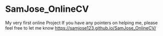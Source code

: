 # SamJose_OnlineCV 
My very first online Project
If you have any pointers on helping me, please feel free to let me know
https://samjose123.github.io/SamJose_OnlineCV/
